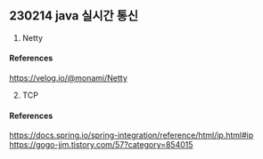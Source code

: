 ## 230214 java 실시간 통신

1. Netty

#### References

https://velog.io/@monami/Netty

2. TCP

#### References

https://docs.spring.io/spring-integration/reference/html/ip.html#ip
https://gogo-jjm.tistory.com/57?category=854015
